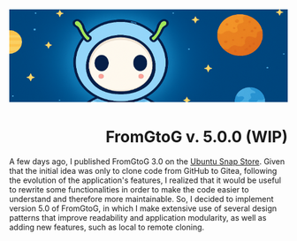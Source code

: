 <h1 align="center"><img src="images/fromgtog_header.png" alt="header" /></h1>
<h1 align="right" id="title">FromGtoG v. 5.0.0 (WIP)</h1>

A few days ago, I published FromGtoG 3.0 on the [Ubuntu Snap Store](https://snapcraft.io/fromgtog).
Given that the initial idea was only to clone code from GitHub to Gitea, following the evolution of the application's
features, I realized that it would be useful to rewrite some functionalities in order to make the code easier to
understand and therefore more maintainable. So, I decided to implement version 5.0 of FromGtoG, in which I make
extensive use of several design patterns that improve readability and application modularity, as well as adding new
features, such as local to remote cloning.